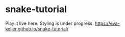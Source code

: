 # snake-tutorial

Play it live here. Styling is under progress.
https://eva-keller.github.io/snake-tutorial/
